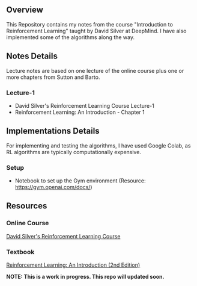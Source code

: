 ## Overview
This Repository contains my notes from the course "Introduction to Reinforcement Learning" taught by David Silver at DeepMind.
I have also implemented some of the algorithms along the way.

## Notes Details
Lecture notes are based on one lecture of the online course plus one or more chapters from Sutton and Barto.

### Lecture-1
- David Silver's Reinforcement Learning Course Lecture-1
- Reinforcement Learning: An Introduction - Chapter 1 

## Implementations Details
For implementing and testing the algorithms, I have used Google Colab, as RL algorithms are typically computationally expensive.
### Setup
- Notebook to set up the Gym environment (Resource: https://gym.openai.com/docs/)

## Resources
### Online Course
[David Silver's Reinforcement Learning Course](https://www.davidsilver.uk/teaching/)
### Textbook
[Reinforcement Learning: An Introduction (2nd Edition)](http://incompleteideas.net/book/RLbook2018.pdf)

**NOTE: This is a work in progress. This repo will updated soon.**
